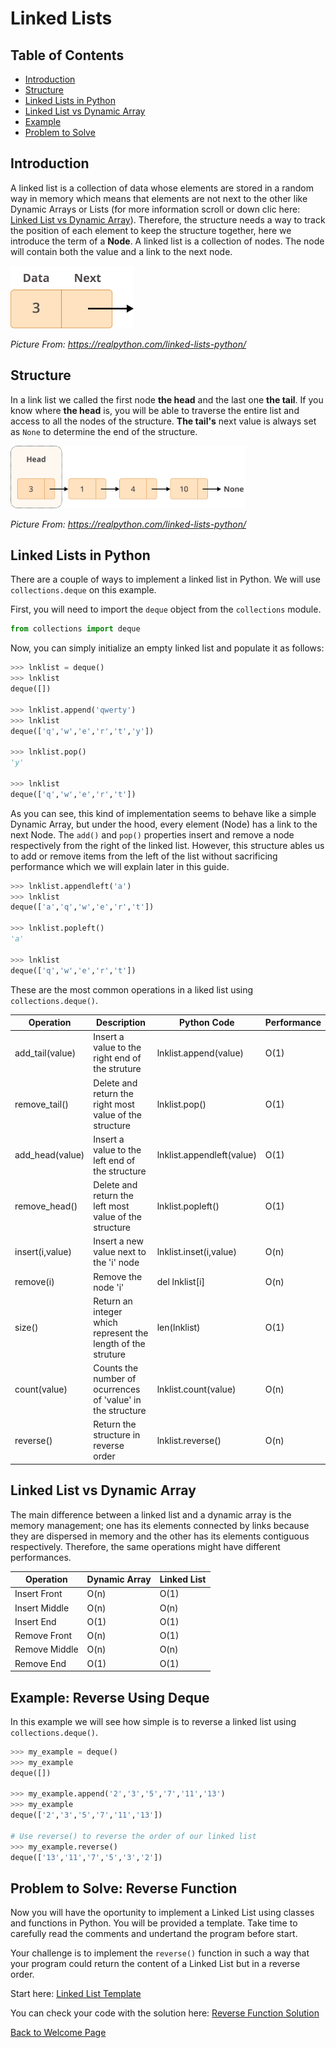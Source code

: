 # Linked Lists

## Table of Contents

* [Introduction](#introduction)
* [Structure](#structure)
* [Linked Lists in Python](#linked-lists-in-python)
* [Linked List vs Dynamic Array](#linked-list-vs-dynamic-array)
* [Example](#example-reverse-using-deque)
* [Problem to Solve](#problem-to-solve-reverse-function)

## Introduction
A linked list is a collection of data whose elements are stored in a random way in memory which means that elements are not next to the other like Dynamic Arrays or Lists (for more information scroll or down clic here: [Linked List vs Dynamic Array](#differences-between-a-linked-list-and-a-dynamic-array)). Therefore, the structure needs a way to track the position of each element to keep the structure together, here we introduce the term of a __Node__. A linked list is a collection of nodes. The node will contain both the value and a link to the next node.

<img src="Group_12_2.webp" alt="node" height = 100/>

_Picture From: https://realpython.com/linked-lists-python/_
## Structure

In a link list we called the first node __the head__ and the last one __the tail__. If you know where __the head__ is, you will be able to traverse the entire list and access to all the nodes of the structure. __The tail's__ next value is always set as `None` to determine the end of the structure. 

<img src="Group_14.webp" alt="node" height = 100/>

_Picture From: https://realpython.com/linked-lists-python/_

## Linked Lists in Python
There are a couple of ways to implement a linked list in Python. We will use `collections.deque` on this example.

First, you will need to import the `deque` object from the `collections` module.

```python
from collections import deque
```
Now, you can simply initialize an empty linked list and populate it as follows:
```python
>>> lnklist = deque()
>>> lnklist
deque([])

>>> lnklist.append('qwerty')
>>> lnklist
deque(['q','w','e','r','t','y'])

>>> lnklist.pop()
'y'

>>> lnklist
deque(['q','w','e','r','t'])
```

As you can see, this kind of implementation seems to behave like a simple Dynamic Array, but under the hood, every element (Node) has a link to the next Node. The `add()` and `pop()` properties insert and remove a node respectively from the right of the linked list. However, this structure ables us to add or remove items from the left of the list without sacrificing performance which we will explain later in this guide.

```python
>>> lnklist.appendleft('a')
>>> lnklist
deque(['a','q','w','e','r','t'])

>>> lnklist.popleft()
'a'

>>> lnklist
deque(['q','w','e','r','t'])
```
These are the most common operations in a liked list  using `collections.deque()`.

|Operation| Description | Python Code | Performance |
|---------|-------------|-------------|-------------|
|add_tail(value)|Insert a value to the right end of the struture|lnklist.append(value)|O(1)|
|remove_tail()|Delete and return the right most value of the structure|lnklist.pop()|O(1)|
|add_head(value)|Insert a value to the left end of the structure|lnklist.appendleft(value)|O(1)|
|remove_head()|Delete and return the left most value of the structure | lnklist.popleft()|O(1)|
|insert(i,value)|Insert a new value next to the 'i' node|lnklist.inset(i,value)|O(n)|
|remove(i)|Remove the node 'i'|del lnklist[i]|O(n)
|size()| Return an integer which represent the length of the struture|len(lnklist)|O(1)|
|count(value)|Counts the number of ocurrences of 'value' in the structure|lnklist.count(value)|O(n)|
|reverse()|Return the structure in reverse order|lnklist.reverse()|O(n)|

## Linked List vs Dynamic Array

The main difference between a linked list and a dynamic array is the memory management; one has its elements connected by links because they are dispersed in memory and the other has its elements contiguous respectively. Therefore, the same operations might have different performances.

|Operation|Dynamic Array|Linked List|
|---------|-------------|-----------|
|Insert Front|O(n)|O(1)|
|Insert Middle|O(n)|O(n)
|Insert End|O(1)|O(1)|
|Remove Front|O(n)|O(1)|
|Remove Middle|O(n)|O(n)
|Remove End|O(1)|O(1)|

## Example: Reverse Using Deque
In this example we will see how simple is to reverse a linked list using `collections.deque()`.

```python
>>> my_example = deque()
>>> my_example
deque([])

>>> my_example.append('2','3','5','7','11','13')
>>> my_example
deque(['2','3','5','7','11','13'])

# Use reverse() to reverse the order of our linked list
>>> my_example.reverse()
deque(['13','11','7','5','3','2'])
```

## Problem to Solve: Reverse Function
Now you will have the oportunity to implement a Linked List using classes and functions in Python. You will be provided a template. Take time to carefully read the comments and undertand the program before start.

Your challenge is to implement the `reverse()` function in such a way that your program could return the content of a Linked List but in a reverse order.

Start here: [Linked List Template]()

You can check your code with the solution here: [Reverse Function Solution](pyramid_volume_solution.py)

[Back to Welcome Page](0_Welcome.md)